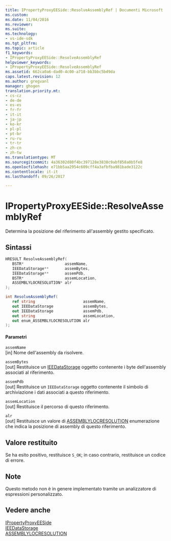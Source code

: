 ```yaml
---
title: IPropertyProxyEESide::ResolveAssemblyRef | Documenti Microsoft
ms.custom: 
ms.date: 11/04/2016
ms.reviewer: 
ms.suite: 
ms.technology:
- vs-ide-sdk
ms.tgt_pltfrm: 
ms.topic: article
f1_keywords:
- IPropertyProxyEESide::ResolveAssemblyRef
helpviewer_keywords:
- IPropertyProxyEESide::ResolveAssemblyRef
ms.assetid: 662ca0a6-dad0-4c00-a718-bb3bbc5bd9da
caps.latest.revision: 12
ms.author: gregvanl
manager: ghogen
translation.priority.mt:
- cs-cz
- de-de
- es-es
- fr-fr
- it-it
- ja-jp
- ko-kr
- pl-pl
- pt-br
- ru-ru
- tr-tr
- zh-cn
- zh-tw
ms.translationtype: MT
ms.sourcegitcommit: 4a36302d80f4bc397128e3838c9abf858a0b5fe8
ms.openlocfilehash: e71bb5aa2954c609cff4a3afbfba981bade3122c
ms.contentlocale: it-it
ms.lasthandoff: 09/26/2017

---
```

# <a name="ipropertyproxyeesideresolveassemblyref"></a>IPropertyProxyEESide::ResolveAssemblyRef
Determina la posizione del riferimento all'assembly gestito specificato.  
  
## <a name="syntax"></a>Sintassi  
  
```cpp  
HRESULT ResolveAssemblyRef(  
   BSTR*                  assemName,  
   IEEDataStorage**       assemBytes,  
   IEEDataStorage**       assemPdb,  
   BSTR*                  assemLocation,  
   ASSEMBLYLOCRESOLUTION* alr  
);  
```  
  
```csharp  
int ResolveAssemblyRef(  
   ref string                     assemName,  
   out IEEDataStorage             assemBytes,  
   out IEEDataStorage             assemPdb,  
   out string                     assemLocation,  
   out enum_ASSEMBLYLOCRESOLUTION alr  
);  
```  
  
#### <a name="parameters"></a>Parametri  
 `assemName`  
 [in] Nome dell'assembly da risolvere.  
  
 `assemBytes`  
 [out] Restituisce un [IEEDataStorage](../../../extensibility/debugger/reference/ieedatastorage.md) oggetto contenente i byte dell'assembly associati al riferimento.  
  
 `assemPdb`  
 [out] Restituisce un `IEEDataStorage` oggetto contenente il simbolo di archiviazione i dati associati a questo riferimento.  
  
 `assemLocation`  
 [out] Restituisce il percorso di questo riferimento.  
  
 `alr`  
 [out] Restituisce un valore di [ASSEMBLYLOCRESOLUTION](../../../extensibility/debugger/reference/assemblylocresolution.md) enumerazione che indica la posizione di assembly di questo riferimento.  
  
## <a name="return-value"></a>Valore restituito  
 Se ha esito positivo, restituisce `S_OK`; in caso contrario, restituisce un codice di errore.  
  
## <a name="remarks"></a>Note  
 Questo metodo non è in genere implementato tramite un analizzatore di espressioni personalizzato.  
  
## <a name="see-also"></a>Vedere anche  
 [IPropertyProxyEESide](../../../extensibility/debugger/reference/ipropertyproxyeeside.md)   
 [IEEDataStorage](../../../extensibility/debugger/reference/ieedatastorage.md)   
 [ASSEMBLYLOCRESOLUTION](../../../extensibility/debugger/reference/assemblylocresolution.md)
